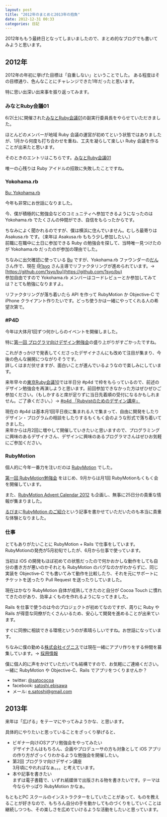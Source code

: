 ```yaml
---
layout: post
title: "2012年のまとめと2013年の抱負"
date: 2012-12-31 00:33
categories: 日記
---
```

2012年ももう最終日となってしまいましたので、まとめ的なブログでも書いてみようと思います。


## 2012年

2012年の年初に挙げた目標は「自重しない」ということでした。
ある程度はその目標通り、色んなことにチャレンジできた1年だったと思います。

特に思い出深い出来事を振り返ってみます。


### みなとRuby会議01

6/2(土)に開催された[みなとRuby会議01](http://regional.rubykaigi.org/minato01)の副実行委員長をやらせていただきました。

ほとんどのメンバーが地域 Ruby 会議の運営が初めてという状態ではありましたが、1月から何度も打ち合わせを重ね、工夫を凝らして楽しい Ruby 会議を作ることが出来たと思います。

そのときのエントリはこちらです。[みなとRuby会議01](http://satococoa.github.com/blog/2012/06/04/minato-rubykaigi-01/)

唯一の心残りは Ruby アイドルの招致に失敗したことですね。


### Yokohama.rb

[Bu: Yokohama.rb](http://bukt.org/groups/3)

今年も非常にお世話になりました。

今、僕が積極的に勉強会などのコミュニティへ参加できるようになったのは Yokohama.rb でたくさんの仲間ができ、自信をもらったからです。

ちなみによく聞かれるのですが、僕は横浜に住んでいません。むしろ最寄りは Asakusa.rb です。（来年は Asakusa.rb ももう少し参加したい。）  
前職に在職中に土日に参加できる Ruby の勉強会を探して、当時唯一見つけたのが Yokohama.rb だったのが参加の理由でした。

ちなみに出欠確認に使っている [Bu](http://bukt.org/) ですが、Yokohama.rb ファウンダーの[だん](https://twitter.com/dan5ya)さん作で、現在 [@1syo](https://twitter.com/1syo) さん主導でリファクタリングが進められています。→ [https://github.com/1syo/bu](https://github.com/1syo/bu)  
参加自由ですので Yokohama.rb メンバーはコードレビューとか参加してみては？とても勉強になりますよ。

リファクタリングが落ち着いたら API を作って RubyMotion か Objective-C で iPhone クライアント作りたいです。どっち使うかは一緒にやってくれる人の希望次第で。


### #P4D

今年は大体月1回ずつ何かしらのイベントを開催しました。

特に[第一回 プログラマ向けデザイン勉強会](http://connpass.com/event/1185/)の盛り上がりがすごかったですね。

これがきっかけで発表してくださったデザイナさんにも改めて注目が集まり、今後の色んな展開につながりそうです。  
詳しくはまだ伏せますが、面白いことが進んでいるようなので楽しみにしています。

来年早々の[東京Ruby会議10](http://tokyo10.rubykaigi.info)では半日分 #p4d で枠をもらっているので、前述のデザイン勉強会を再演しようと思います。前回参加できなかった方はぜひぜひご参加ください。（もしかすると席が足りずに当日先着順の受付になるかもしれません。ご了承ください。）→ [#p4d 「Rubyistのためのデザイン講座」](http://tokyo10.rubykaigi.info/workshops/p4d)

現在の #p4d は基本月1回平日夜に集まれる人で集まって、自由に開発をしたりデザイン・プログラムの相談をしたりするもくもく会のような形式で落ち着いてきました。  
来年からは月2回に増やして開催していきたいと思いますので、プログラミングに興味のあるデザイナさん、デザインに興味のあるプログラマさんはぜひお気軽にご参加ください。


### RubyMotion

個人的に今年一番力を注いだのは [RubyMotion](http://www.rubymotion.com) でした。

[第一回 RubyMotion勉強会](http://connpass.com/event/665/) をはじめ、9月からは月1回 RubyMotionもくもく会を開催しています。

また、[RubyMotion Advent Calendar 2012](http://www.adventar.org/calendars/18) も企画し、無事に25日分の貴重な情報が集まりました。

[るびま](http://jp.rubyist.net/magazine/)に[RubyMotion のご紹介](http://jp.rubyist.net/magazine/?0039-IntroductionToRubyMotion)という記事を書かせていただいたのも本当に貴重な体験となりました。


### 仕事

とてもありがたいことに RubyMotion + Rails で仕事をしています。  
RubyMotionの発売が5月初旬でしたが、6月から仕事で使っています。

当初は iOS の開発もほぼ初めての状態だったので何かおかしな動作をしても自分の書き方が悪いのかそれとも RubyMotion のバグなのかがわからずに、同じ実装を Objective-C でも書いてみて動作を比較したり、それを元にサポートにチケットを送ったり Pull Request を送ったりしていました。

現在はかなり RubyMotion 自体が成熟してきたのと自分が Cocoa Touch に慣れてきたのがあり、効率よくものを作れるようになってきました。

Rails を仕事で使うのは今のプロジェクトが初めてなのですが、周りに Ruby や Rails が得意な同僚がたくさんいるため、安心して開発を進めることが出来ています。

すぐに同僚に相談できる環境というのが素晴らしいですね。お世話になっています。

ちなみに僕の勤める[株式会社イグニス](http://1923.co.jp)では現在一緒にアプリ作りをする仲間を募集しています。→ [採用情報](http://1923.co.jp/recruit.html)

僕に個人的に声をかけていただいても結構ですので、お気軽にご連絡ください。一緒に RubyMotion や Objective-C、Rails でアプリをつくりませんか？

- twitter: [@satococoa](https://twitter.com/satococoa)
- facebook: [satoshi.ebisawa](https://www.facebook.com/satoshi.ebisawa)
- メール: e.satoshi@gmail.com

## 2013年

来年は「広げる」をテーマにやってみようかな、と思います。

具体的にやりたいと思っていることをざっくり挙げると、

- ビギナー向けiOSアプリ勉強会をやってみたい  
デザイナさんはもちろん、企画やプロデューサの方も対象として iOS アプリの作り方がざっくりわかるような勉強会を開催したい。
- 第2回 プログラマ向けデザイン講座  
3月頃にやれればなぁ。。。と考えています。
- 本や記事を書きたい  
まずは電子書籍で、いずれ紙媒体で出版される物を書きたいです。テーマは今ならやっぱり RubyMotion かなぁ。

もともとPC スクールのインストラクターをしていたことがあって、ものを教えることが好きなので、もちろん自分の手を動かしてものづくりをしていくことは継続しつつも、その楽しさを広めていけるような活動をしたいと思っています。

